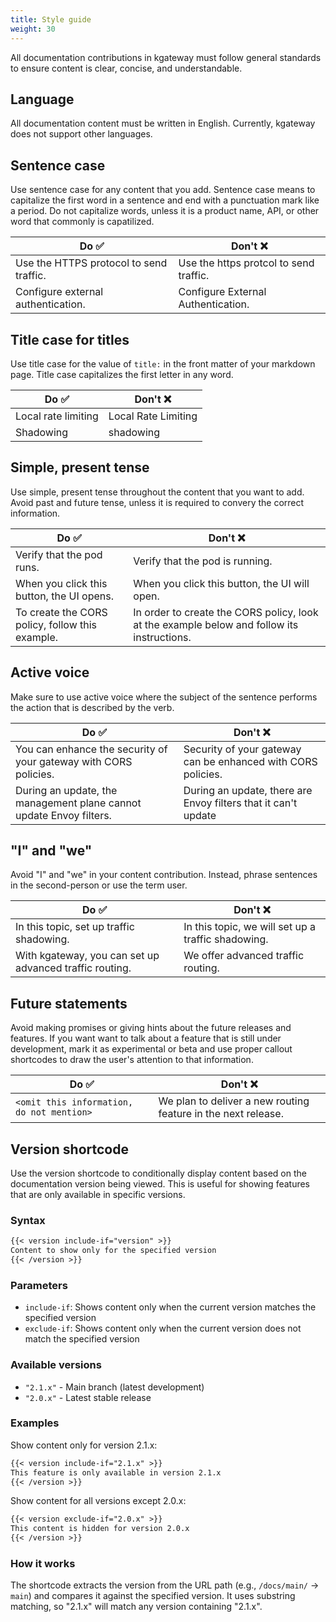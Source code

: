 ```yaml
---
title: Style guide
weight: 30
---
```


All documentation contributions in kgateway must follow general standards to ensure content is clear, concise, and understandable. 

## Language

All documentation content must be written in English. Currently, kgateway does not support other languages. 

## Sentence case

Use sentence case for any content that you add. Sentence case means to capitalize the first word in a sentence and end with a punctuation mark like a period. Do not capitalize words, unless it is a product name, API, or other word that commonly is capatilized. 

| Do ✅ | Don't ❌ | 
| -- | -- | 
| Use the HTTPS protocol to send traffic. | Use the https protcol to send traffic. 
| Configure external authentication. | Configure External Authentication. | 

## Title case for titles

Use title case for the value of `title:` in the front matter of your markdown page. Title case capitalizes the first letter in any word. 

| Do ✅ | Don't ❌ | 
| -- | -- |
| Local rate limiting | Local Rate Limiting | 
| Shadowing | shadowing | 

## Simple, present tense

Use simple, present tense throughout the content that you want to add. Avoid past and future tense, unless it is required to convery the correct information. 

| Do ✅ | Don't ❌ | 
| -- | -- |
| Verify that the pod runs. | Verify that the pod is running. | 
| When you click this button, the UI opens. | When you click this button, the UI will open. | 
| To create the CORS policy, follow this example.  | In order to create the CORS policy, look at the example below and follow its instructions. | 

## Active voice

Make sure to use active voice where the subject of the sentence performs the action that is described by the verb. 

| Do ✅ | Don't ❌ | 
| -- | -- |
| You can enhance the security of your gateway with CORS policies. | Security of your gateway can be enhanced with CORS policies. | 
| During an update, the management plane cannot update Envoy filters. | During an update, there are Envoy filters that it can't update | 

## "I" and "we"

Avoid "I" and "we" in your content contribution. Instead, phrase sentences in the second-person or use the term user. 

| Do ✅ | Don't ❌ | 
| -- | -- |
| In this topic, set up traffic shadowing.| In this topic, we will set up a traffic shadowing. | 
| With kgateway, you can set up advanced traffic routing. | We offer advanced traffic routing.| 

## Future statements

Avoid making promises or giving hints about the future releases and features. If you want want to talk about a feature that is still under development, mark it as experimental or beta and use proper callout shortcodes to draw the user's attention to that information.

| Do ✅ | Don't ❌ | 
| -- | -- |
| `<omit this information, do not mention>` | We plan to deliver a new routing feature in the next release. | 

## Version shortcode

Use the version shortcode to conditionally display content based on the documentation version being viewed. This is useful for showing features that are only available in specific versions.

### Syntax

```markdown
{{< version include-if="version" >}}
Content to show only for the specified version
{{< /version >}}
```

### Parameters

- `include-if`: Shows content only when the current version matches the specified version
- `exclude-if`: Shows content only when the current version does not match the specified version

### Available versions

- `"2.1.x"` - Main branch (latest development)
- `"2.0.x"` - Latest stable release

### Examples

Show content only for version 2.1.x:
```markdown
{{< version include-if="2.1.x" >}}
This feature is only available in version 2.1.x
{{< /version >}}
```

Show content for all versions except 2.0.x:
```markdown
{{< version exclude-if="2.0.x" >}}
This content is hidden for version 2.0.x
{{< /version >}}
```

### How it works

The shortcode extracts the version from the URL path (e.g., `/docs/main/` → `main`) and compares it against the specified version. It uses substring matching, so "2.1.x" will match any version containing "2.1.x".
